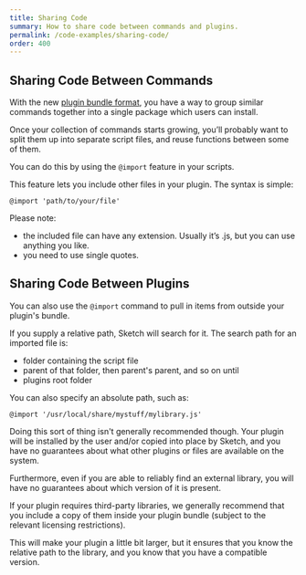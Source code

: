 ```yaml
---
title: Sharing Code
summary: How to share code between commands and plugins.
permalink: /code-examples/sharing-code/
order: 400
---
```


## Sharing Code Between Commands

With the new [plugin bundle format](/introduction/plugin-bundles/), you have a way to group similar commands together into a single package which users can install.

Once your collection of commands starts growing, you’ll probably want to split them up into separate script files, and reuse functions between some of them.

You can do this by using the `@import` feature in your scripts.

This feature lets you include other files in your plugin. The syntax is simple:

```
@import 'path/to/your/file'
```

Please note:

- the included file can have any extension. Usually it’s .js, but you can use anything you like.
- you need to use single quotes.

## Sharing Code Between Plugins

You can also use the `@import` command to pull in items from outside your plugin's bundle.

If you supply a relative path, Sketch will search for it. The search path for an imported file is:

- folder containing the script file
- parent of that folder, then parent's parent, and so on until
- plugins root folder

You can also specify an absolute path, such as:

```
@import '/usr/local/share/mystuff/mylibrary.js'
```

Doing this sort of thing isn't generally recommended though. Your plugin will be installed by the user and/or copied into place by Sketch, and you have no guarantees about what other plugins or files are available on the system.

Furthermore, even if you are able to reliably find an external library, you will have no guarantees about which version of it is present.

If your plugin requires third-party libraries, we generally recommend that you include a copy of them inside your plugin bundle (subject to the relevant licensing restrictions).

This will make your plugin a little bit larger, but it ensures that you know the relative path to the library, and you know that you have a compatible version.
